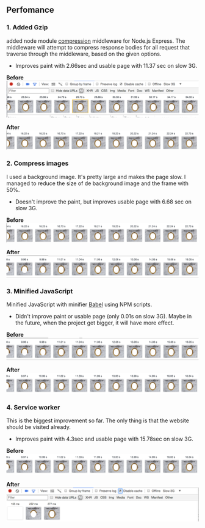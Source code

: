 ## Perfomance
### 1. Added Gzip
added node module [compression](https://github.com/expressjs/compression) middleware for Node.js Express. The middleware will attempt to compress response bodies for all request that traverse through the middleware, based on the given options.

* Improves paint with 2.66sec and usable page with 11.37 sec on slow 3G.

<b>Before</b>
![Example webapp](https://github.com/fennadew/performance-matters-server-side/blob/master/public/images/gzip.png)

<b>After</b>
![Example webapp](https://github.com/fennadew/performance-matters-server-side/blob/master/public/images/aftergzip.png)

### 2. Compress images
I used a background image. It's pretty large and makes the page slow. I managed to reduce the size of de background image and the frame with 50%.

* Doesn't improve the paint, but improves usable page with 6.68 sec on slow 3G.

<b>Before</b>
![Example webapp](https://github.com/fennadew/performance-matters-server-side/blob/master/public/images/aftergzip.png)

<b>After</b>
![Example webapp](https://github.com/fennadew/performance-matters-server-side/blob/master/public/images/compressimg.png)

### 3. Minified JavaScript
Minified JavaScript with minifier [Babel](https://github.com/babel/minify) using NPM scripts.

* Didn't improve paint or usable page (only 0.01s on slow 3G). Maybe in the future, when the project get bigger, it will have more effect.

<b>Before</b>
![Example webapp](https://github.com/fennadew/performance-matters-server-side/blob/master/public/images/compressimg.png)

<b>After</b>
![Example webapp](https://github.com/fennadew/performance-matters-server-side/blob/master/public/images/minify.png)

### 4. Service worker
This is the biggest improvement so far. The only thing is that the website should be visited already.

* Improves paint with 4.3sec and usable page with 15.78sec on slow 3G.

<b>Before</b>
![Example webapp](https://github.com/fennadew/performance-matters-server-side/blob/master/public/images/minify.png)

<b>After</b>
![Example webapp](https://github.com/fennadew/performance-matters-server-side/blob/master/public/images/serviceworker.png)